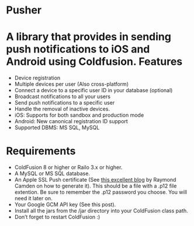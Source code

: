 Pusher
======

A library that provides in sending push notifications to iOS and Android using Coldfusion.
Features
=========

+ Device registration
+ Multiple devices per user (Also cross-platform)
+ Connect a device to a specific user ID in your database (optional)
+ Broadcast notifications to all your users
+ Send push notifications to a specific user
+ Handle the removal of inactive devices.
+ iOS: Supports for both sandbox and production mode
+ Android: New canonical registration ID support
+ Supported DBMS: MS SQL, MySQL

Requirements
=========

+ ColdFusion 8 or higher or Railo 3.x or higher.
+ A MySQL or MS SQL database.
+ An Apple SSL Push certificate (See [this excellent blog](http://www.raymondcamden.com/index.cfm/2010/9/13/Guest-Post-Apple-Push-Notifications-From-ColdFusion-in-Ten-Minutes-or-Less) by Raymond Camden on how to generate it). This should be a file with a .p12 file extention. Be sure to remember the .p12 password you choose. You will need it later on.
+ Your Google GCM API key (See this post).
+ Install all the jars from the /jar directory into your ColdFusion class path.
+ Don’t forget to restart ColdFusion :)



